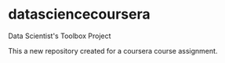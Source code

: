 # datasciencecoursera
Data Scientist's Toolbox Project

This a new repository created for a coursera course assignment.
